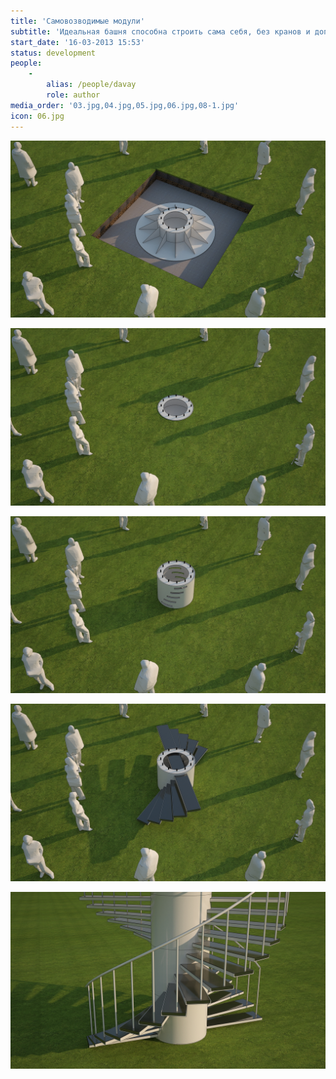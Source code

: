 ```yaml
---
title: 'Самовозводимые модули'
subtitle: 'Идеальная башня способна строить сама себя, без кранов и дополнительных подъемников.'
start_date: '16-03-2013 15:53'
status: development
people:
    -
        alias: /people/davay
        role: author
media_order: '03.jpg,04.jpg,05.jpg,06.jpg,08-1.jpg'
icon: 06.jpg
---
```


![](03.jpg)

![](04.jpg)

![](05.jpg)

![](06.jpg)

![](08-1.jpg)